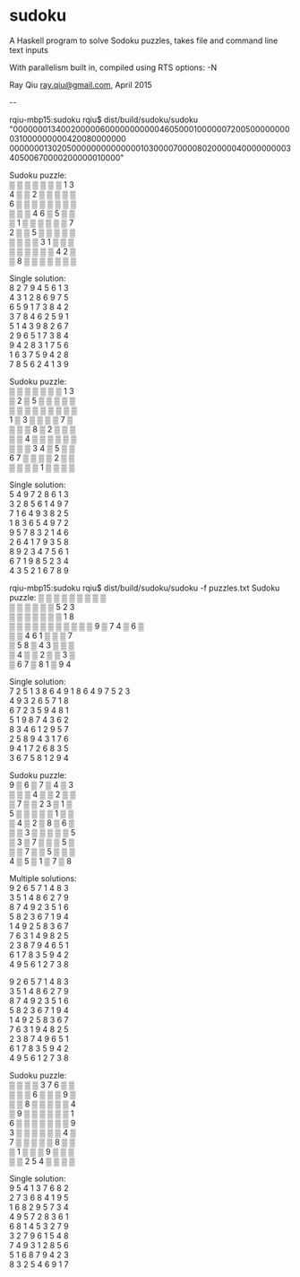 # sudoku

  A Haskell program to solve Sodoku puzzles, takes file and command line text inputs

  With parallelism built in, compiled using RTS options: -N

  Ray Qiu <ray.qiu@gmail.com>, April 2015

  --

  rqiu-mbp15:sudoku rqiu$ dist/build/sudoku/sudoku "000000013400200000600000000000460500010000007200500000000031000000000420080000000 000000013020500000000000000103000070000802000004000000000340500670000200000010000"  

Sudoku puzzle:  
▒ ▒ ▒ ▒ ▒ ▒ ▒ 1 3  
4 ▒ ▒ 2 ▒ ▒ ▒ ▒ ▒  
6 ▒ ▒ ▒ ▒ ▒ ▒ ▒ ▒  
▒ ▒ ▒ 4 6 ▒ 5 ▒ ▒  
▒ 1 ▒ ▒ ▒ ▒ ▒ ▒ 7  
2 ▒ ▒ 5 ▒ ▒ ▒ ▒ ▒  
▒ ▒ ▒ ▒ 3 1 ▒ ▒ ▒  
▒ ▒ ▒ ▒ ▒ ▒ 4 2 ▒  
▒ 8 ▒ ▒ ▒ ▒ ▒ ▒ ▒  

Single solution:  
8 2 7 9 4 5 6 1 3  
4 3 1 2 8 6 9 7 5  
6 5 9 1 7 3 8 4 2  
3 7 8 4 6 2 5 9 1  
5 1 4 3 9 8 2 6 7  
2 9 6 5 1 7 3 8 4  
9 4 2 8 3 1 7 5 6  
1 6 3 7 5 9 4 2 8  
7 8 5 6 2 4 1 3 9  

Sudoku puzzle:  
▒ ▒ ▒ ▒ ▒ ▒ ▒ 1 3  
▒ 2 ▒ 5 ▒ ▒ ▒ ▒ ▒  
▒ ▒ ▒ ▒ ▒ ▒ ▒ ▒ ▒  
1 ▒ 3 ▒ ▒ ▒ ▒ 7 ▒  
▒ ▒ ▒ 8 ▒ 2 ▒ ▒ ▒  
▒ ▒ 4 ▒ ▒ ▒ ▒ ▒ ▒  
▒ ▒ ▒ 3 4 ▒ 5 ▒ ▒  
6 7 ▒ ▒ ▒ ▒ 2 ▒ ▒  
▒ ▒ ▒ ▒ 1 ▒ ▒ ▒ ▒  

Single solution:  
5 4 9 7 2 8 6 1 3  
3 2 8 5 6 1 4 9 7  
7 1 6 4 9 3 8 2 5  
1 8 3 6 5 4 9 7 2  
9 5 7 8 3 2 1 4 6  
2 6 4 1 7 9 3 5 8  
8 9 2 3 4 7 5 6 1  
6 7 1 9 8 5 2 3 4  
4 3 5 2 1 6 7 8 9  

rqiu-mbp15:sudoku rqiu$ dist/build/sudoku/sudoku -f puzzles.txt
Sudoku puzzle:
▒ ▒ ▒ ▒ ▒ ▒ ▒ ▒ ▒  
▒ ▒ ▒ ▒ ▒ ▒ 5 2 3  
▒ ▒ ▒ ▒ ▒ ▒ ▒ 1 8  
▒ ▒ ▒ ▒ ▒ ▒ ▒ ▒ ▒
▒ ▒ 9 ▒ 7 4 ▒ 6 ▒  
▒ ▒ 4 6 1 ▒ ▒ ▒ 7  
▒ 5 8 ▒ 4 3 ▒ ▒ ▒  
▒ 4 ▒ ▒ 2 ▒ ▒ 3 ▒  
▒ 6 7 ▒ 8 1 ▒ 9 4  

Single solution:  
7  2 5 1 3 8 6 4 9
1 8 6 4 9 7 5 2 3  
4 9 3 2 6 5 7 1 8  
6 7 2 3 5 9 4 8 1  
5 1 9 8 7 4 3 6 2  
8 3 4 6 1 2 9 5 7  
2 5 8 9 4 3 1 7 6  
9 4 1 7 2 6 8 3 5  
3 6 7 5 8 1 2 9 4  

Sudoku puzzle:  
9 ▒ 6 ▒ 7 ▒ 4 ▒ 3  
▒ ▒ ▒ 4 ▒ ▒ 2 ▒ ▒  
▒ 7 ▒ ▒ 2 3 ▒ 1 ▒  
5 ▒ ▒ ▒ ▒ ▒ 1 ▒ ▒  
▒ 4 ▒ 2 ▒ 8 ▒ 6 ▒  
▒ ▒ 3 ▒ ▒ ▒ ▒ ▒ 5  
▒ 3 ▒ 7 ▒ ▒ ▒ 5 ▒  
▒ ▒ 7 ▒ ▒ 5 ▒ ▒ ▒  
4 ▒ 5 ▒ 1 ▒ 7 ▒ 8  

Multiple solutions:  
9 2 6 5 7 1 4 8 3  
3 5 1 4 8 6 2 7 9  
8 7 4 9 2 3 5 1 6  
5 8 2 3 6 7 1 9 4  
1 4 9 2 5 8 3 6 7  
7 6 3 1 4 9 8 2 5  
2 3 8 7 9 4 6 5 1  
6 1 7 8 3 5 9 4 2  
4 9 5 6 1 2 7 3 8  

9 2 6 5 7 1 4 8 3  
3 5 1 4 8 6 2 7 9  
8 7 4 9 2 3 5 1 6  
5 8 2 3 6 7 1 9 4  
1 4 9 2 5 8 3 6 7  
7 6 3 1 9 4 8 2 5  
2 3 8 7 4 9 6 5 1  
6 1 7 8 3 5 9 4 2  
4 9 5 6 1 2 7 3 8  

Sudoku puzzle:  
▒ ▒ ▒ ▒ 3 7 6 ▒ ▒  
▒ ▒ ▒ 6 ▒ ▒ ▒ 9 ▒  
▒ ▒ 8 ▒ ▒ ▒ ▒ ▒ 4  
▒ 9 ▒ ▒ ▒ ▒ ▒ ▒ 1  
6 ▒ ▒ ▒ ▒ ▒ ▒ ▒ 9  
3 ▒ ▒ ▒ ▒ ▒ ▒ 4 ▒  
7 ▒ ▒ ▒ ▒ ▒ 8 ▒ ▒  
▒ 1 ▒ ▒ ▒ 9 ▒ ▒ ▒  
▒ ▒ 2 5 4 ▒ ▒ ▒ ▒

Single solution:  
9 5 4 1 3 7 6 8 2  
2 7 3 6 8 4 1 9 5  
1 6 8 2 9 5 7 3 4  
4 9 5 7 2 8 3 6 1  
6 8 1 4 5 3 2 7 9  
3 2 7 9 6 1 5 4 8  
7 4 9 3 1 2 8 5 6  
5 1 6 8 7 9 4 2 3  
8 3 2 5 4 6 9 1 7  
